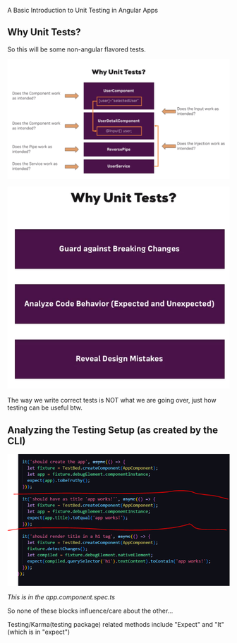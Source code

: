 A Basic Introduction to Unit Testing in Angular Apps

## Why Unit Tests?

So this will be some non-angular flavored tests.

![Alt text](image-1.png)

![Alt text](image-2.png)

The way we write correct tests is NOT what we are going over, just how testing can be useful btw.

## Analyzing the Testing Setup (as created by the CLI)

![Alt text](image-3.png)

*This is in the app.component.spec.ts*

So none of these blocks influence/care about the other...

Testing/Karma(testing package) related methods include "Expect" and "It" (which is in "expect")

